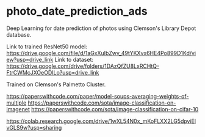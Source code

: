 # photo_date_prediction_ads
Deep Learning for date prediction of photos using Clemson's Library Depot database.

Link to trained ResNet50 model: https://drive.google.com/file/d/1aGxXuIbZwv_49tYKXvx6HE4Po899D1Kd/view?usp=drive_link
Link to dataset: https://drive.google.com/drive/folders/1DAzQfZU8LxRCHtQ-FtrCWMcJXOeODILo?usp=drive_link

Trained on Clemson's Palmetto Cluster.

https://paperswithcode.com/paper/model-soups-averaging-weights-of-multiple
https://paperswithcode.com/sota/image-classification-on-imagenet
https://paperswithcode.com/sota/image-classification-on-cifar-10


https://colab.research.google.com/drive/1wXL54N0x_mKoFLXX2LG5dpviElvGLS9w?usp=sharing
